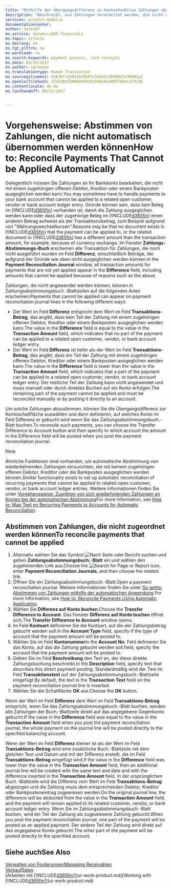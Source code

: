 ```yaml
---
title: "Mithilfe der Übergangsdifferenz zu Kontenfunktion Zahlungen abzustimmen| Microsoft Docs"
description: "Beschreibt, wie Zahlungen verarbeitet werden, die nicht mit einem Beleg ausgeglichen werden können - beispielsweise wenn ein Wechselkurs Beträge bucht, die sich unterscheiden."
services: project-madeira
documentationcenter: 
author: SorenGP
ms.service: dynamics365-financials
ms.topic: article
ms.devlang: na
ms.tgt_pltfrm: na
ms.workload: na
ms.search.keywords: payment process, cash receipts
ms.date: 03/29/2017
ms.author: sgroespe
ms.translationtype: Human Translation
ms.sourcegitcommit: 81636fc2e661bd9b07c54da1cd5d0d27e30d01a2
ms.openlocfilehash: 37d2d8af5086a9f633cb90abb380578b4ca73136
ms.contentlocale: de-de
ms.lasthandoff: 09/11/2017


---
```

# <a name="how-to-reconcile-payments-that-cannot-be-applied-automatically"></a><span data-ttu-id="d9acb-103">Vorgehensweise: Abstimmen von Zahlungen, die nicht automatisch übernommen werden können</span><span class="sxs-lookup"><span data-stu-id="d9acb-103">How to: Reconcile Payments That Cannot be Applied Automatically</span></span>
<span data-ttu-id="d9acb-104">Gelegentlich müssen Sie Zahlungen an Ihr Bankkonto bearbeiten, die nicht mit einem zugehörigen offenen Debitor, Kreditor oder einem Bankposten ausgeglichen werden kann.</span><span class="sxs-lookup"><span data-stu-id="d9acb-104">You may sometimes have to handle payments to your bank account that cannot be applied to a related open customer, vendor or bank account ledger entry.</span></span> <span data-ttu-id="d9acb-105">Gründe können sein, dass kein Beleg im [!INCLUDE[d365fin](includes/d365fin_md.md)] vorhanden ist, damit die Zahlung ausgeglichen werden kann oder dass der zugehörige Beleg im [!INCLUDE[d365fin](includes/d365fin_md.md)] einen anderen Betrag aufweist als der Transaktionsbetrag, zum Beispiel aufgrund von "Währungswechselkursen".</span><span class="sxs-lookup"><span data-stu-id="d9acb-105">Reasons may be that no document exists in [!INCLUDE[d365fin](includes/d365fin_md.md)] that the payment can be applied to, or the related document in [!INCLUDE[d365fin](includes/d365fin_md.md)] has a different amount than the transaction amount, for example, because of currency exchange.</span></span> <span data-ttu-id="d9acb-106">Im Fenster **Zahlungs-Abstimmungs-Buch** erscheinen alle Transaktion für Zahlungen, die noch nicht ausgeführt wurden im Feld **Differenz**, einschließlich Beträge, die aufgrund der Gründe wie oben nicht ausgeglichen werden können.</span><span class="sxs-lookup"><span data-stu-id="d9acb-106">In the **Payment Reconciliation Journal** window, all transaction amounts for payments that are not yet applied appear in the **Difference** field, including amounts that cannot be applied because of reasons such as the above.</span></span>

<span data-ttu-id="d9acb-107">Zahlungen, die nicht angewendet werden können, können in Zahlungsabstimmungsbuch.-Blattzeilen auf die folgenden Arten erscheinen:</span><span class="sxs-lookup"><span data-stu-id="d9acb-107">Payments that cannot be applied can appear on payment reconciliation journal lines in the following different ways:</span></span>

* <span data-ttu-id="d9acb-108">Der Wert im Feld **Differenz** entspricht dem Wert im Feld **Transaktions-Betrag**, das angibt, dass kein Teil der Zahlung mit einem zugehörigen offenen Debitor, Kreditor oder einem Bankposten ausgeglichen werden kann.</span><span class="sxs-lookup"><span data-stu-id="d9acb-108">The value in the **Difference** field is equal to the value in the **Transaction Amount** field, which indicates that no part of the payment can be applied to a related open customer, vendor, or bank account ledger entry.</span></span>
* <span data-ttu-id="d9acb-109">Der Wert im Feld **Differenz** ist tiefer als der Wert im Feld **Transaktions-Betrag**, das angibt, dass ein Teil der Zahlung mit einem zugehörigen offenen Debitor, Kreditor oder einem Bankposten ausgeglichen werden kann.</span><span class="sxs-lookup"><span data-stu-id="d9acb-109">The value in the **Difference** field is lower than the value in the **Transaction Amount** field, which indicates that a part of the payment can be applied to a related open customer, vendor, or bank account ledger entry.</span></span> <span data-ttu-id="d9acb-110">Der restliche Teil der Zahlung kann nicht angewendet und muss manuell oder durch direktes Buchen auf ein Konto erfolgen.</span><span class="sxs-lookup"><span data-stu-id="d9acb-110">The remaining part of the payment cannot be applied and must be reconciled manually or by posting it directly to an account.</span></span>

<span data-ttu-id="d9acb-111">Um solche Zahlungen abzustimmen, können Sie die Übergangsdifferenz zur Kontoschaltfläche auswählen und dann definieren, auf welches Konto im Feld Differenz er gebucht wird wenn Sie das Zahlungsabstimmungsbuch.-Blatt buchen.</span><span class="sxs-lookup"><span data-stu-id="d9acb-111">To reconcile such payments, you can choose the Transfer Difference to Account button and then specify to which account the amount in the Difference field will be posted when you post the payment reconciliation journal.</span></span>

> [!NOTE]  
>   <span data-ttu-id="d9acb-112">Ähnliche Funktionen sind vorhanden, um automatische Abstimmung von wiederkehrenden Zahlungen einzurichten, die mit keinem zugehörigen offenen Debitor, Kreditor oder die Bankposten ausgeglichen werden können.</span><span class="sxs-lookup"><span data-stu-id="d9acb-112">Similar functionality exists to set up automatic reconciliation of recurring payments that cannot be applied to related open customer, vendor, or bank account ledger entries.</span></span> <span data-ttu-id="d9acb-113">Weitere Informationen finden Sie unter [Vorgehensweise: Zuordnen von sich wiederholenden Zahlungen an Konten bei der automatischen Abstimmung](receivables-how-map-text-recurring-payments-accounts-auto-reconcilliation.md)</span><span class="sxs-lookup"><span data-stu-id="d9acb-113">For more information, see [How to: Map Text on Recurring Payments to Accounts for Automatic Reconciliation](receivables-how-map-text-recurring-payments-accounts-auto-reconcilliation.md).</span></span>

## <a name="to-reconcile-payments-that-cannot-be-applied"></a><span data-ttu-id="d9acb-114">Abstimmen von Zahlungen, die nicht zugeordnet werden können</span><span class="sxs-lookup"><span data-stu-id="d9acb-114">To reconcile payments that cannot be applied</span></span>
1. <span data-ttu-id="d9acb-115">Alternativ wählen Sie das Symbol ![Nach Seite oder Bericht suchen](media/ui-search/search_small.png "Nach Seite oder Bericht suchen") und geben **Zahlungsabstimmungsbuch.-Blatt** ein und wählen den zugehörenden Link aus.</span><span class="sxs-lookup"><span data-stu-id="d9acb-115">Choose the ![Search for Page or Report](media/ui-search/search_small.png "Search for Page or Report icon") icon, enter **Payment Reconciliation Journals**, and then choose the related link.</span></span>
2. <span data-ttu-id="d9acb-116">Öffnen Sie ein Zahlungsabstimmungsbuch.-Blatt.</span><span class="sxs-lookup"><span data-stu-id="d9acb-116">Open a payment reconciliation journal.</span></span> <span data-ttu-id="d9acb-117">Weitere Informationen finden Sie unter [So gehts: Abstimmen von Zahlungen mithilfe der automatischen Anwendung](receivables-how-reconcile-payments-auto-application.md).</span><span class="sxs-lookup"><span data-stu-id="d9acb-117">For more information, see [How to: Reconcile Payments Using Automatic Application](receivables-how-reconcile-payments-auto-application.md).</span></span>
3. <span data-ttu-id="d9acb-118">Wählen Sie **Differenz auf Konto buchen**.</span><span class="sxs-lookup"><span data-stu-id="d9acb-118">Choose the **Transfer Difference to Account**.</span></span> <span data-ttu-id="d9acb-119">Das Fenster **Differenz auf Konto buchen** öffnet sich.</span><span class="sxs-lookup"><span data-stu-id="d9acb-119">The **Transfer Difference to Account** window opens.</span></span>
4. <span data-ttu-id="d9acb-120">Im Feld **Kontoart** definieren Sie die Kontoart, auf die der Zahlungsbetrag gebucht werden soll.</span><span class="sxs-lookup"><span data-stu-id="d9acb-120">In the **Account Type** field, specify if the type of account that the payment amount will be posted to.</span></span>
5. <span data-ttu-id="d9acb-121">Wählen Sie im Feld **Kontonummer**</span><span class="sxs-lookup"><span data-stu-id="d9acb-121">In the **Account No.**</span></span> <span data-ttu-id="d9acb-122">Feld definieren Sie das Konto, auf das die Zahlung gebucht werden soll.</span><span class="sxs-lookup"><span data-stu-id="d9acb-122">field, specify the account that the payment amount will be posted to.</span></span>
6. <span data-ttu-id="d9acb-123">Geben Sie im Feld **Beschreibung** den Text an, der diese direkte Zahlungsbuchung beschreibt.</span><span class="sxs-lookup"><span data-stu-id="d9acb-123">In the **Description** field, specify text that describes this direct payment posting.</span></span> <span data-ttu-id="d9acb-124">Standardmäßig wird der Text im Feld **Transaktionstext** auf der Zahlungsabstimmungsbuch.-Blattzeile eingefügt.</span><span class="sxs-lookup"><span data-stu-id="d9acb-124">By default, the text in the **Transaction Text** field on the payment reconciliation journal line is inserted.</span></span>
7. <span data-ttu-id="d9acb-125">Wählen Sie die Schaltfläche **OK** aus.</span><span class="sxs-lookup"><span data-stu-id="d9acb-125">Choose the **OK** button.</span></span>

<span data-ttu-id="d9acb-126">Wenn der Wert im Feld **Differenz** dem Wert im Feld **Transaktions-Betrag** entspricht, wenn Sie das Zahlungsabstimmungsbuch.-Blatt buchen, werden alle Zahlungen der Buch.-Blattzeile direkt auf das angegebene Gegenkonto gebucht.</span><span class="sxs-lookup"><span data-stu-id="d9acb-126">If the value in the **Difference** field was equal to the value in the **Transaction Amount** field when you post the payment reconciliation journal, the whole payment on the journal line will be posted directly to the specified balancing account.</span></span>

<span data-ttu-id="d9acb-127">Wenn der Wert im Feld **Differenz** kleiner ist als der Wert im Feld **Transaktions-Betrag** wird eine zusätzliche Buch.-Blattzeile mit dem gleichen Text und Datum und mit der Differenz erstellt, die im Feld **Transaktions-Betrag** eingefügt wird.</span><span class="sxs-lookup"><span data-stu-id="d9acb-127">If the value in the **Difference** field was lower than the value in the **Transaction Amount** field, then an additional journal line will be created with the same text and date and with the difference inserted in the **Transaction Amount** field.</span></span> <span data-ttu-id="d9acb-128">In der ursprünglichen Buch.-Blattzeile wird die Differenz vom Wert im Feld **Transaktions-Betrag** abgezogen und die Zahlung muss dem entsprechenden Debitor, Kreditor oder Bankposteneintrag zugewiesen werden.</span><span class="sxs-lookup"><span data-stu-id="d9acb-128">On the original journal line, the difference will be deducted from the value in the **Transaction Amount** field, and the payment will remain applied to its related customer, vendor, or bank account ledger entry.</span></span> <span data-ttu-id="d9acb-129">Wenn Sie im Zahlungsabstimmungsbuch.-Blatt buchen, wird ein Teil der Zahlung als zugewiesene Zahlung gebucht.</span><span class="sxs-lookup"><span data-stu-id="d9acb-129">When you post the payment reconciliation journal, one part of the payment will be posted as an applied payment.</span></span> <span data-ttu-id="d9acb-130">Der andere Teil der Zahlung wird direkt auf das angegebene Konto gebucht.</span><span class="sxs-lookup"><span data-stu-id="d9acb-130">The other part of the payment will be posted directly to the specified account.</span></span>

## <a name="see-also"></a><span data-ttu-id="d9acb-131">Siehe auch</span><span class="sxs-lookup"><span data-stu-id="d9acb-131">See Also</span></span>
[<span data-ttu-id="d9acb-132">Verwalten von Forderungen</span><span class="sxs-lookup"><span data-stu-id="d9acb-132">Managing Receivables</span></span>](receivables-manage-receivables.md)  
[<span data-ttu-id="d9acb-133">Verkauf</span><span class="sxs-lookup"><span data-stu-id="d9acb-133">Sales</span></span>](sales-manage-sales.md)  
<span data-ttu-id="d9acb-134">[Arbeiten mit [!INCLUDE[d365fin](includes/d365fin_md.md)]](ui-work-product.md)</span><span class="sxs-lookup"><span data-stu-id="d9acb-134">[Working with [!INCLUDE[d365fin](includes/d365fin_md.md)]](ui-work-product.md)</span></span>

